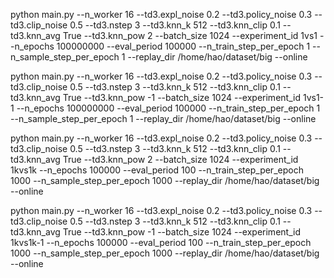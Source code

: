 <!-- OMP_NUM_THREADS=1 MKL_NUM_THREADS=1  -->

python main.py --n_worker 16 --td3.expl_noise 0.2 --td3.policy_noise 0.3 --td3.clip_noise 0.5 --td3.nstep 3 --td3.knn_k 512 --td3.knn_clip 0.1 --td3.knn_avg True --td3.knn_pow 2 --batch_size 1024 --experiment_id 1vs1 --n_epochs 100000000 --eval_period 100000 --n_train_step_per_epoch 1 --n_sample_step_per_epoch 1 --replay_dir /home/hao/dataset/big --online


python main.py --n_worker 16 --td3.expl_noise 0.2 --td3.policy_noise 0.3 --td3.clip_noise 0.5 --td3.nstep 3 --td3.knn_k 512 --td3.knn_clip 0.1 --td3.knn_avg True --td3.knn_pow -1 --batch_size 1024 --experiment_id 1vs1-1 --n_epochs 100000000 --eval_period 100000 --n_train_step_per_epoch 1 --n_sample_step_per_epoch 1 --replay_dir /home/hao/dataset/big --online


python main.py --n_worker 16 --td3.expl_noise 0.2 --td3.policy_noise 0.3 --td3.clip_noise 0.5 --td3.nstep 3 --td3.knn_k 512 --td3.knn_clip 0.1 --td3.knn_avg True --td3.knn_pow 2 --batch_size 1024 --experiment_id 1kvs1k --n_epochs 100000 --eval_period 100 --n_train_step_per_epoch 1000 --n_sample_step_per_epoch 1000 --replay_dir /home/hao/dataset/big --online


python main.py --n_worker 16 --td3.expl_noise 0.2 --td3.policy_noise 0.3 --td3.clip_noise 0.5 --td3.nstep 3 --td3.knn_k 512 --td3.knn_clip 0.1 --td3.knn_avg True --td3.knn_pow -1 --batch_size 1024 --experiment_id 1kvs1k-1 --n_epochs 100000 --eval_period 100 --n_train_step_per_epoch 1000 --n_sample_step_per_epoch 1000 --replay_dir /home/hao/dataset/big --online
